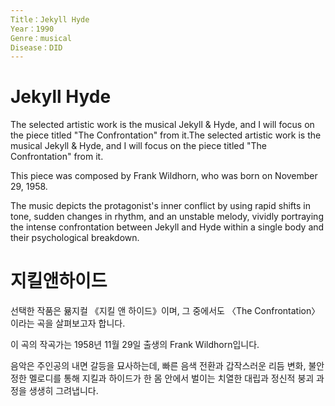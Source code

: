 ```yaml
---
Title：Jekyll Hyde
Year：1990
Genre：musical
Disease：DID
---
```


# Jekyll Hyde

The selected artistic work is the musical Jekyll & Hyde, and I will focus on the piece titled "The Confrontation" from it.The selected artistic work is the musical Jekyll & Hyde, and I will focus on the piece titled "The Confrontation" from it.

This piece was composed by Frank Wildhorn, who was born on November 29, 1958.

The music depicts the protagonist's inner conflict by using rapid shifts in tone, sudden changes in rhythm, and an unstable melody, vividly portraying the intense confrontation between Jekyll and Hyde within a single body and their psychological breakdown.

# 지킬앤하이드

선택한 작품은 뮮지컬 《지킬 앤 하이드》이며, 그 중에서도 〈The Confrontation〉이라는 곡을 살펴보고자 합니다.

이 곡의 작곡가는 1958년 11월 29일 출생의 Frank Wildhorn입니다.

음악은 주인공의 내면 갈등을 묘사하는데, 빠른 음색 전환과 갑작스러운 리듬 변화, 불안정한 멜로디를 통해 지킬과 하이드가 한 몸 안에서 벌이는 치열한 대립과 정신적 붕괴 과정을 생생히 그려냅니다.
